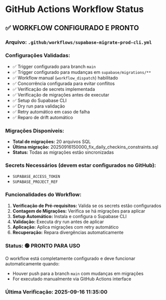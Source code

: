 # GitHub Actions Workflow Status

## ✅ WORKFLOW CONFIGURADO E PRONTO

### Arquivo: `.github/workflows/supabase-migrate-prod-cli.yml`

### Configurações Validadas:
- ✅ Trigger configurado para branch `main`
- ✅ Trigger configurado para mudanças em `supabase/migrations/**`
- ✅ Workflow manual (`workflow_dispatch`) habilitado
- ✅ Concorrência configurada para evitar conflitos
- ✅ Verificação de secrets implementada
- ✅ Verificação de migrações antes de executar
- ✅ Setup do Supabase CLI
- ✅ Dry run para validação
- ✅ Retry automático em caso de falha
- ✅ Reparo de drift automático

### Migrações Disponíveis:
- **Total de migrações:** 20 arquivos SQL
- **Última migração:** 20250916150000_fix_daily_checkins_constraints.sql
- **Status:** Todas as migrações estão sincronizadas

### Secrets Necessários (devem estar configurados no GitHub):
- `SUPABASE_ACCESS_TOKEN`
- `SUPABASE_PROJECT_REF`

### Funcionalidades do Workflow:
1. **Verificação de Pré-requisitos:** Valida se os secrets estão configurados
2. **Contagem de Migrações:** Verifica se há migrações para aplicar
3. **Setup Automático:** Instala e configura o Supabase CLI
4. **Validação:** Executa dry run antes de aplicar
5. **Aplicação:** Aplica migrações com retry automático
6. **Recuperação:** Repara divergências automaticamente

### Status: 🟢 PRONTO PARA USO

O workflow está completamente configurado e deve funcionar automaticamente quando:
- Houver push para a branch `main` com mudanças em migrações
- For executado manualmente via GitHub Actions interface

### Última Verificação: 2025-09-16 11:35:00

